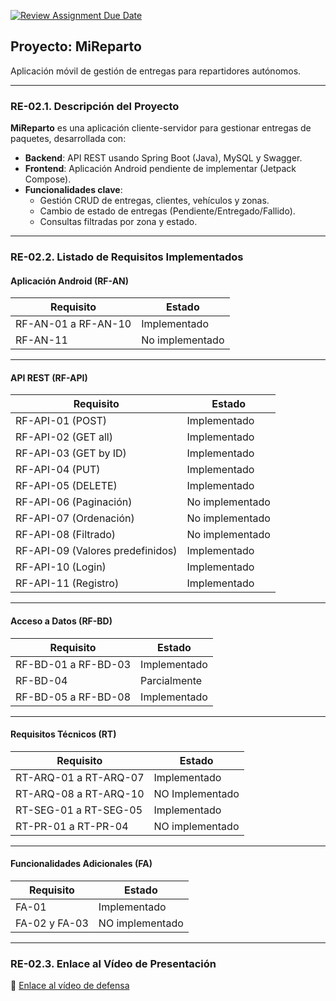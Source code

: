 [![Review Assignment Due Date](https://classroom.github.com/assets/deadline-readme-button-22041afd0340ce965d47ae6ef1cefeee28c7c493a6346c4f15d667ab976d596c.svg)](https://classroom.github.com/a/O1oNnYGo)

## Proyecto: MiReparto

Aplicación móvil de gestión de entregas para repartidores autónomos.

---

### **RE-02.1. Descripción del Proyecto**  
**MiReparto** es una aplicación cliente-servidor para gestionar entregas de paquetes, desarrollada con:  
- **Backend**: API REST usando Spring Boot (Java), MySQL y Swagger.  
- **Frontend**: Aplicación Android pendiente de implementar (Jetpack Compose).  
- **Funcionalidades clave**:  
  - Gestión CRUD de entregas, clientes, vehículos y zonas.  
  - Cambio de estado de entregas (Pendiente/Entregado/Fallido).  
  - Consultas filtradas por zona y estado.  

---

### **RE-02.2. Listado de Requisitos Implementados**  

#### **Aplicación Android (RF-AN)**  
| Requisito         | Estado              |  
|--------------------|---------------------|  
| RF-AN-01 a RF-AN-10 | Implementado    |  
| RF-AN-11 | No implementado    |  

---

#### **API REST (RF-API)**  
| Requisito                | Estado              |  
|--------------------------|---------------------|  
| RF-API-01 (POST)         | Implementado        |  
| RF-API-02 (GET all)      | Implementado        |  
| RF-API-03 (GET by ID)    | Implementado        |  
| RF-API-04 (PUT)          | Implementado        |  
| RF-API-05 (DELETE)       | Implementado        |  
| RF-API-06 (Paginación)   | No implementado     |  
| RF-API-07 (Ordenación)   | No implementado     |  
| RF-API-08 (Filtrado)     | No implementado       |  
| RF-API-09 (Valores predefinidos) | Implementado |  
| RF-API-10 (Login)        | Implementado     |  
| RF-API-11 (Registro)     | Implementado     |  

---

#### **Acceso a Datos (RF-BD)**  
| Requisito         | Estado              |  
|--------------------|---------------------|  
| RF-BD-01 a RF-BD-03 | Implementado       |  
| RF-BD-04 | Parcialmente       |  
| RF-BD-05 a RF-BD-08  | Implementado |  

---

#### **Requisitos Técnicos (RT)**  
| Requisito               | Estado              |  
|-------------------------|---------------------|  
| RT-ARQ-01 a RT-ARQ-07   | Implementado        |  
| RT-ARQ-08 a RT-ARQ-10   | NO Implementado        |  
| RT-SEG-01 a RT-SEG-05  | Implementado       |  
| RT-PR-01 a RT-PR-04     | NO implementado     |  

---

#### **Funcionalidades Adicionales (FA)**  
| Requisito         | Estado              |  
|--------------------|---------------------|  
| FA-01      | Implementado     |  
| FA-02 y FA-03      | NO implementado     |  

---

### **RE-02.3. Enlace al Vídeo de Presentación**  
🔗 [Enlace al vídeo de defensa](https://eepmad-my.sharepoint.com/:f:/g/personal/diego-humbser1_eep-igroup_com/ErIP5-EJCKpDksSNSMQ9vVcBe0LmKd3emV2ZvR-9w__qNg?e=LXBIKN)
